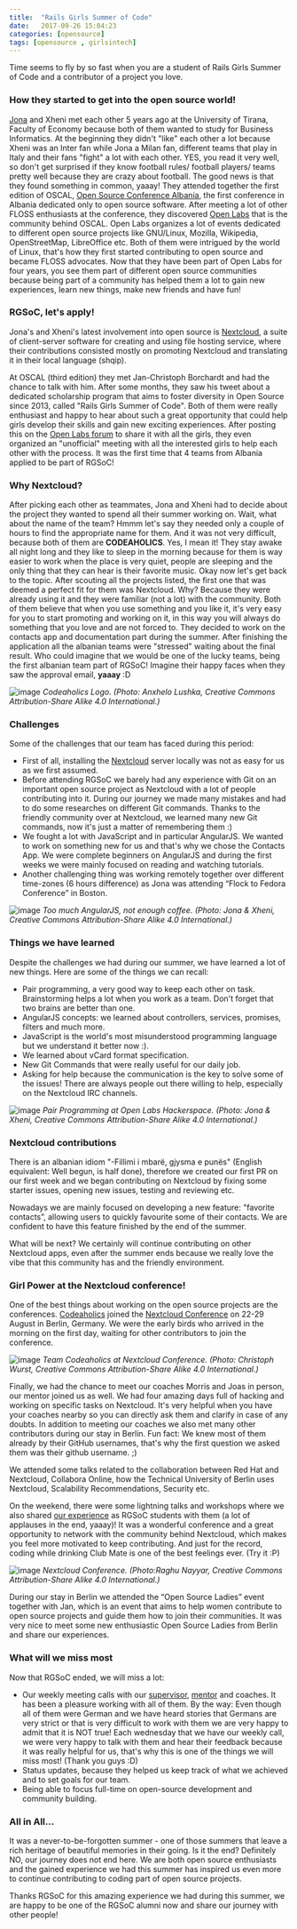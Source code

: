 ```yaml
---
title:  "Rails Girls Summer of Code"
date:   2017-09-26 15:04:23
categories: [opensource]
tags: [opensource , girlsintech]
---
```

Time seems to fly by so fast when you are a student of Rails Girls Summer of Code and a contributor of a project you love.

### __How they started to get into the open source world!__

[Jona](https://jona.azizaj.com) and Xheni met each other 5 years ago at the University of Tirana, Faculty of Economy because both of them wanted to study for Business Informatics. At the beginning they didn't "like" each other a lot because Xheni was an Inter fan while Jona a Milan fan, different teams that play in Italy and their fans "fight" a lot with each other. YES, you read it very well, so don't get surprised if they know football rules/ football players/ teams pretty well because they are crazy about football. The good news is that they found something in common, yaaay! They attended together the first edition of OSCAL, [Open Source Conference Albania](https://oscal.openlabs.cc/), the first conference in Albania dedicated only to open source software. After meeting a lot of other FLOSS enthusiasts at the conference, they discovered [Open Labs](https://openlabs.cc/en/) that is the community behind OSCAL. Open Labs organizes a lot of events dedicated to different open source projects like GNU/Linux, Mozilla, Wikipedia, OpenStreetMap, LibreOffice etc. Both of them were intrigued by the world of Linux, that's how they first started contributing to open source and became FLOSS advocates. Now that they have been part of Open Labs for four years, you see them part of different open source communities because being part of a community has helped them a lot to gain new experiences, learn new things, make new friends and have fun!


### __RGSoC, let's apply!__

Jona's and Xheni's latest involvement into open source is [Nextcloud](https://nextcloud.com/), a suite of client-server software for creating and using file hosting service, where their contributions consisted mostly on promoting Nextcloud and translating it in their local language (shqip).

At OSCAL (third edition) they met Jan-Christoph Borchardt and had the chance to talk with him. After some months, they saw his tweet about a
dedicated scholarship program that aims to foster diversity in Open Source since 2013, called "Rails Girls Summer of Code". Both of them were
really enthusiast and happy to hear about such a great opportunity that could help girls develop their skills and gain new exciting experiences. After posting this on the [Open Labs forum](https://forum.openlabs.cc/) to share it with all the girls, they even organized an "unofficial" meeting with all the interested girls to help each other with the process. It was the first time that 4 teams from Albania applied to be part of RGSoC!

### __Why Nextcloud?__

After picking each other as teammates, Jona and Xheni had to decide about the project they wanted to spend all their summer working on. Wait, what about the name of the team?
Hmmm let's say they needed only a couple of hours to find the appropriate name for them. And it was not very difficult, because both of them are __CODEAHOLICS__. Yes, I mean it! They stay awake all night long and they like to sleep in the morning because for them is way easier to work when the place is very quiet, people are sleeping and the only thing that they can hear is their favorite music. Okay now let's get back to the topic. After scouting all the projects listed, the first one that was deemed a perfect fit for them was Nextcloud. Why? Because they were already using it and they were familiar (not a lot) with the community. Both of them believe that when you use something and you like it, it's very easy for you to start promoting and working on it, in this way you will always do something that you love and are not forced to. They decided to work on the contacts app and documentation part during the summer.
After finishing the application all the albanian teams were "stressed" waiting about the final result. Who could imagine that we would be one of the lucky teams, being the first albanian team part of RGSoC! Imagine their happy faces when they saw the approval email, __yaaay__ :D

![image](/images/codeaholics_logo.png)
*Codeaholics Logo. (Photo: Anxhelo Lushka, Creative Commons Attribution-Share Alike 4.0 International.)*

### __Challenges__

Some of the challenges that our team has faced during this period:

* First of all, installing the [Nextcloud](https://nextcloud.com/) server locally was not as easy for us as we first assumed.
* Before attending RGSoC we barely had any experience with Git on an important open source project as Nextcloud with a lot of people contributing into it. During our journey we made many mistakes and had to do some researches on different Git commands. Thanks to the friendly community over at Nextcloud, we learned many new Git commands, now it's just a matter of remembering them :)
* We fought a lot with JavaScript and in particular AngularJS. We wanted to work on something new for us and that's why we chose the Contacts App. We were complete beginners on AngularJS and during the first weeks we were mainly focused on reading and watching tutorials.
* Another challenging thing was working remotely together over different time-zones (6 hours difference) as Jona was attending “Flock to Fedora Conference” in Boston.

![image](/images/codeaholics_angularJS.jpg)
*Too much AngularJS, not enough coffee. (Photo: Jona & Xheni, Creative Commons Attribution-Share Alike 4.0 International.)*

### __Things we have learned__

Despite the challenges we had during our summer, we have learned a lot of new things. Here are some of the things we can recall:

* Pair programming, a very good way to keep each other on task. Brainstorming helps a lot when you work as a team. Don't forget that two brains are better than one.
* AngularJS concepts: we learned about controllers, services, promises, filters and much more.
* JavaScript is the world's most misunderstood programming language but we understand it better now :).
* We learned about vCard format specification.
* New Git Commands that were really useful for our daily job.
* Asking for help because the communication is the key to solve some of the issues! There are always people out there willing to help, especially on the Nextcloud IRC channels.

![image](/images/codeaholics_pairprogramming.jpg)
*Pair Programming at Open Labs Hackerspace. (Photo: Jona & Xheni, Creative Commons Attribution-Share Alike 4.0 International.)*


### __Nextcloud contributions__

There is an albanian idiom "-Fillimi i mbarë, gjysma e punës" (English equivalent: Well begun, is half done), therefore we created our first PR on our first week and we began contributing on Nextcloud by fixing some starter issues, opening new issues, testing and reviewing etc.

Nowadays we are mainly focused on developing a new feature: "favorite contacts”, allowing users to quickly favourite some of their contacts.  We are confident to have this feature finished by the end of the summer.

What will be next? We certainly will continue contributing on other Nextcloud apps, even after the summer ends because we really love the vibe that this community has and the friendly environment.


### __Girl Power at the Nextcloud conference!__

One of the best things about working on the open source projects are the conferences. [Codeaholics](https://twitter.com/codeaholics_AL) joined the [Nextcloud Conference](https://nextcloud.com/conf/) on 22-29 August in Berlin, Germany. We were the early birds who arrived in the morning on the first day, waiting for other contributors to join the conference.

![image](/images/codeaholics_nextcloud_conference.jpg)
*Team Codeaholics at Nextcloud Conference. (Photo: Christoph Wurst, Creative Commons Attribution-Share Alike 4.0 International.)*

Finally, we had the chance to meet our coaches Morris and Joas in person, our mentor joined us as well. We had four amazing days full of hacking and working on specific tasks on Nextcloud. It's very helpful when you have your coaches nearby so you can directly ask them and clarify in case of any doubts. In addition to meeting our coaches we also met many other contributors during our stay in Berlin. Fun fact: We knew most of them already by their GitHub usernames, that's why the first question we asked them was their github username. ;)

We attended some talks related to the collaboration between Red Hat and Nextcloud, Collabora Online, how the Technical University of Berlin uses Nextcloud, Scalability Recommendations, Security etc.

On the weekend, there were some lightning talks and workshops where we also shared [our experience](https://www.youtube.com/watch?v=OpMtsE_MICs) as RGSoC students with them (a lot of applauses in the end, yaaay)! It was a wonderful conference and a great opportunity to network with the community behind Nextcloud, which makes you feel more motivated to keep contributing.
And just for the record, coding while drinking Club Mate is one of the best feelings ever. (Try it :P)


![image](/images/codeaholics_nextcloud.jpg)
*Nextcloud Conference. (Photo:Raghu Nayyar, Creative Commons Attribution-Share Alike 4.0 International.)*

During our stay in Berlin we attended the “Open Source Ladies” event together with Jan, which is an event that aims to help women contribute to open source projects and guide them how to join their communities. It was very nice to meet some new enthusiastic Open Source Ladies from Berlin and share our experiences.


### __What will we miss most__

Now that RGSoC ended, we will miss a lot:

* Our weekly meeting calls with our [supervisor](https://twitter.com/benediktdeicke), [mentor](https://twitter.com/jancborchardt)  and coaches. It has been a pleasure working with all of them. By the way: Even though all of them were German and we have heard stories that Germans are very strict or that is very difficult to work with them we are very happy to admit that it is NOT true! Each wednesday that we have our weekly call, we were very happy to talk with them and hear their feedback because it was really helpful for us, that's why this is one of the things we will miss most! (Thank you guys :D)
* Status updates, because they helped us keep track of what we achieved and to set goals for our team.
* Being able to focus full-time on open-source development and community building.


### __All in All...__

It was a never-to-be-forgotten summer - one of those summers that leave a rich heritage of beautiful memories in their going. Is it the end? Definitely NO, our journey does not end here. We are both open source enthusiasts and the gained experience we had this summer has inspired us even more to continue contributing to coding part of open source projects.

Thanks RGSoC for this amazing experience we had during this summer, we are happy to be one of the RGSoC alumni now and share our journey with other people!
